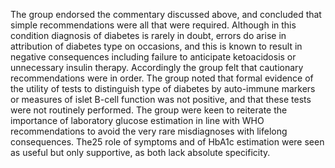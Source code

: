The group endorsed the commentary discussed above, and concluded that simple
recommendations were all that were required. Although in this condition diagnosis of diabetes is rarely in doubt, errors do arise in attribution of diabetes type on occasions, and this is known to result in negative consequences including failure to anticipate ketoacidosis or unnecessary insulin therapy. Accordingly the group felt that cautionary recommendations were in order. The group noted that formal evidence of the utility of tests to distinguish type of diabetes by auto-immune markers or measures of islet B-cell function was not positive, and that these tests were not routinely performed. The group were keen to reiterate the importance of laboratory glucose estimation in line with WHO recommendations to avoid the very rare misdiagnoses with lifelong consequences. The25 role of symptoms and of HbA1c estimation were seen as useful but only supportive, as both lack absolute specificity.
